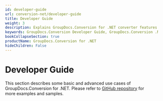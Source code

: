 ```yaml
---
id: developer-guide
url: conversion-net/developer-guide
title: Developer Guide
weight: 3
description: Explains GroupDocs.Conversion for .NET converter features and shows how to convert PDF, Word, Excel, PowerPoint documents, PNG, JPG images and other formats inside your .NET applications
keywords: GroupDocs.Conversion Developer Guide, GroupDocs.Conversion .NET Developer Guide, GroupDocs.Conversion Developer Guide C#, Using GroupDocs.Conversion for .NET, GroupDocs.Conversion for .NET use cases
bookCollapseSection: true
productName: GroupDocs.Conversion for .NET
hideChildren: False
---
```


# Developer Guide

This section describes some basic and advanced use cases of GroupDocs.Conversion for .NET. Please refer to [GitHub repository](https://github.com/groupdocs-conversion/GroupDocs.Conversion-for-.NET) for more examples and samples.

